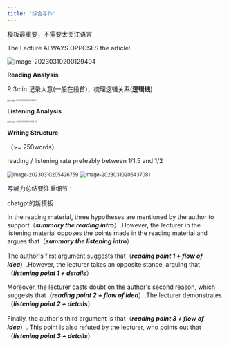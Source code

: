 ```yaml
---
title: "综合写作"
---
```

模板最重要，不需要太关注语言

The Lecture ALWAYS OPPOSES the article!

![image-20230310200129404](http://img.reedyoung.cn/image-20230310200129404.png)

**Reading Analysis**

R 3min 记录大意(一般在段首)，梳理逻辑关系(**逻辑线**)

<img src="http://img.reedyoung.cn/image-20230310202946231.png" alt="image-20230310202946231" style="zoom:33%;" />

**Listening Analysis**

<img src="http://img.reedyoung.cn/image-20230310204233642.png" alt="image-20230310204233642" style="zoom:33%;" />

**Writing Structure**

（>= 250words）

reading / listening rate prefeably between 1/1.5 and 1/2

<img src="http://img.reedyoung.cn/image-20230310205426759.png" alt="image-20230310205426759" style="zoom: 80%;" />

<img src="http://img.reedyoung.cn/image-20230310205437081.png" alt="image-20230310205437081" style="zoom:80%;" />

写听力总结要注重细节！

chatgpt的新模板

In the reading material, three hypotheses are mentioned by the author to support（***summary the reading intro***）.However, the lecturer in the listening material opposes the points made in the reading material and argues that（***summary the listening intro***）

The author's first argument suggests that（***reading point 1 + flow of idea***）.However, the lecturer takes an opposite stance, arguing that （***listening point 1 + details***）

Moreover, the lecturer casts doubt on the author's second reason, which suggests that（***reading point 2 + flow of idea***）.The lecturer demonstrates （***listening point 2 + details***）

Finally, the author's third argument is that（***reading point 3 + flow of idea***）. This point is also refuted by the lecturer, who points out that （***listening point 3 + details***）
